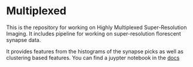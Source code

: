 # Multiplexed

This is the repository for working on Highly Multiplexed Super-Resolution Imaging. It includes pipeline for working on super-resolution florescent synapse data. 

It provides features from the histograms of the synapse picks as well as clustering based features. You can find a juypter notebook in the [docs](./docs/)
